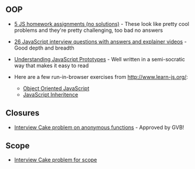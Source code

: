 ## OOP

* [5 JS homework assignments (no solutions)](https://gist.github.com/stdclass) - These look like pretty cool problems and they're pretty challenging, too bad no answers

* [26 JavaScript interview questions with answers and explainer videos](http://blog.kevinchisholm.com/object-oriented-javascript/javascript-interview-questions-object-oriented-javascript/) - Good depth and breadth

* [Understanding JavaScript Prototypes](https://javascriptweblog.wordpress.com/2010/06/07/understanding-javascript-prototypes/) - Well written in a semi-socratic way that makes it easy to read

* Here are a few run-in-browser exercises from http://www.learn-js.org/:
  * [Object Oriented JavaScript](http://www.learn-js.org/en/Object_Oriented_JavaScript)
  * [JavaScript Inheritence](http://www.learn-js.org/en/Inheritance)

## Closures

* [Interview Cake problem on anonymous functions](https://www.interviewcake.com/question/python/js-whats-wrong) - Approved by GVB!

## Scope

* [Interview Cake problem for scope](https://www.interviewcake.com/question/python/js-scope)



